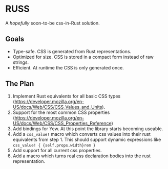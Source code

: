 # RUSS

A *hopefully* soon-to-be css-in-Rust solution.

## Goals

- Type-safe. CSS is generated from Rust representations.
- Optimized for size. CSS is stored in a compact form instead of raw strings.
- Efficient. At runtime the CSS is only generated once.

## The Plan

1. Implement Rust equivalents for all basic CSS types (<https://developer.mozilla.org/en-US/docs/Web/CSS/CSS_Values_and_Units>).
2. Support for the most common CSS properties (<https://developer.mozilla.org/en-US/docs/Web/CSS/CSS_Properties_Reference>)
3. Add bindings for Yew. At this point the library starts becoming useable.
4. Add a `css_value!` macro which converts css values into their rust equivalents from step 1.
   This should support dynamic expressions like `css_value! { {self.props.width}rem }`
5. Add support for all current css properties.
6. Add a macro which turns real css declaration bodies into the rust representation.
